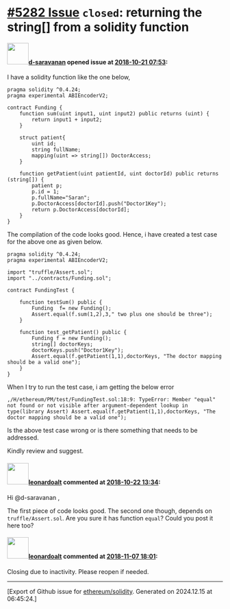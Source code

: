 # [\#5282 Issue](https://github.com/ethereum/solidity/issues/5282) `closed`: returning the string[] from a solidity function

#### <img src="https://avatars.githubusercontent.com/u/20381669?v=4" width="50">[d-saravanan](https://github.com/d-saravanan) opened issue at [2018-10-21 07:53](https://github.com/ethereum/solidity/issues/5282):

I have a solidity function like the one below,
```
pragma solidity ^0.4.24;
pragma experimental ABIEncoderV2;

contract Funding {
    function sum(uint input1, uint input2) public returns (uint) {
        return input1 + input2;
    }

    struct patient{
        uint id;
        string fullName;
        mapping(uint => string[]) DoctorAccess;        
    }

    function getPatient(uint patientId, uint doctorId) public returns (string[]) {
        patient p;
        p.id = 1;
        p.fullName="Saran";
        p.DoctorAccess[doctorId].push("Doctor1Key");
        return p.DoctorAccess[doctorId];
    }
}
````

The compilation of the code looks good. Hence, i have created a test case for the above one as given below.

```
pragma solidity ^0.4.24;
pragma experimental ABIEncoderV2;

import "truffle/Assert.sol";
import "../contracts/Funding.sol";

contract FundingTest {

    function testSum() public {
        Funding  f= new Funding();
        Assert.equal(f.sum(1,2),3," two plus one should be three");
    }

    function test_getPatient() public {
        Funding f = new Funding();
        string[] doctorKeys;
        doctorKeys.push("Doctor1Key");
        Assert.equal(f.getPatient(1,1),doctorKeys, "The doctor mapping should be a valid one");
    }
}
```

When I try to run the test case, i am getting the below error

`,/H/ethereum/PM/test/FundingTest.sol:18:9: TypeError: Member "equal" not found or not visible after argument-dependent lookup in type(library Assert)
        Assert.equal(f.getPatient(1,1),doctorKeys, "The doctor mapping should be a valid one");`

Is the above test case wrong or is there something that needs to be addressed. 

Kindly review and suggest.

#### <img src="https://avatars.githubusercontent.com/u/504195?u=ce2facd14af9fd474ebff49f0d44891f56f7500f&v=4" width="50">[leonardoalt](https://github.com/leonardoalt) commented at [2018-10-22 13:34](https://github.com/ethereum/solidity/issues/5282#issuecomment-431837202):

Hi @d-saravanan ,

The first piece of code looks good. The second one though, depends on `truffle/Assert.sol`. Are you sure it has function `equal`? Could you post it here too?

#### <img src="https://avatars.githubusercontent.com/u/504195?u=ce2facd14af9fd474ebff49f0d44891f56f7500f&v=4" width="50">[leonardoalt](https://github.com/leonardoalt) commented at [2018-11-07 18:01](https://github.com/ethereum/solidity/issues/5282#issuecomment-436719176):

Closing due to inactivity. Please reopen if needed.


-------------------------------------------------------------------------------



[Export of Github issue for [ethereum/solidity](https://github.com/ethereum/solidity). Generated on 2024.12.15 at 06:45:24.]
